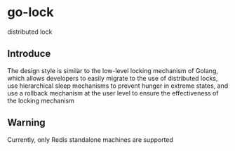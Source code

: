 # go-lock
distributed lock


## Introduce

The design style is similar to the low-level locking mechanism of Golang, which allows developers to easily migrate to the use of distributed locks, use hierarchical sleep mechanisms to prevent hunger in extreme states, and use a rollback mechanism at the user level to ensure the effectiveness of the locking mechanism



## Warning

Currently, only Redis standalone machines are supported
